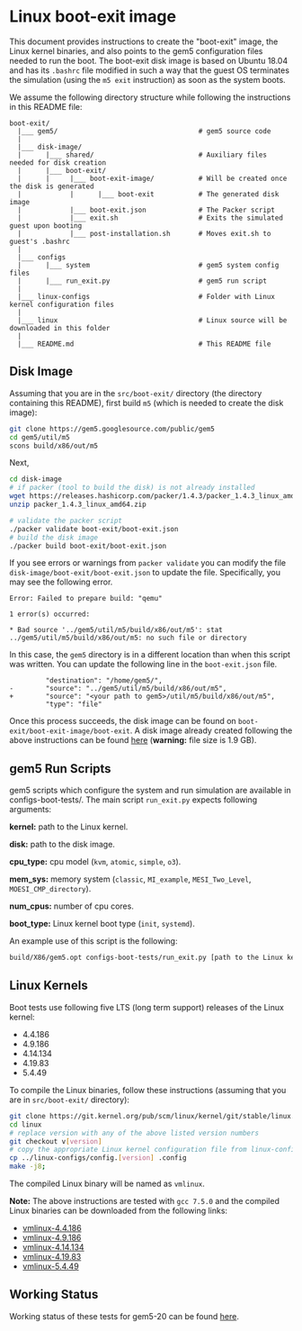 # Linux boot-exit image

This document provides instructions to create the "boot-exit" image, the Linux kernel binaries, and also points to the gem5 configuration files needed to run the boot.
The boot-exit disk image is based on Ubuntu 18.04 and has its `.bashrc` file modified in such a way that the guest OS terminates the simulation (using the `m5 exit` instruction) as soon as the system boots.

We assume the following directory structure while following the instructions in this README file:

```
boot-exit/
  |___ gem5/                                   # gem5 source code
  |
  |___ disk-image/
  |      |___ shared/                          # Auxiliary files needed for disk creation
  |      |___ boot-exit/
  |      |     |___ boot-exit-image/           # Will be created once the disk is generated
  |            |      |___ boot-exit           # The generated disk image
  |            |___ boot-exit.json             # The Packer script
  |            |___ exit.sh                    # Exits the simulated guest upon booting
  |            |___ post-installation.sh       # Moves exit.sh to guest's .bashrc
  |
  |___ configs
  |      |___ system                           # gem5 system config files
  |      |___ run_exit.py                      # gem5 run script
  |
  |___ linux-configs                           # Folder with Linux kernel configuration files
  |
  |___ linux                                   # Linux source will be downloaded in this folder
  |
  |___ README.md                               # This README file
```


## Disk Image

Assuming that you are in the `src/boot-exit/` directory (the directory containing this README), first build `m5` (which is needed to create the disk image):

```sh
git clone https://gem5.googlesource.com/public/gem5
cd gem5/util/m5
scons build/x86/out/m5
```

Next,

```sh
cd disk-image
# if packer (tool to build the disk) is not already installed
wget https://releases.hashicorp.com/packer/1.4.3/packer_1.4.3_linux_amd64.zip
unzip packer_1.4.3_linux_amd64.zip

# validate the packer script
./packer validate boot-exit/boot-exit.json
# build the disk image
./packer build boot-exit/boot-exit.json
```

If you see errors or warnings from `packer validate` you can modify the file `disk-image/boot-exit/boot-exit.json` to update the file.
Specifically, you may see the following error.

```
Error: Failed to prepare build: "qemu"

1 error(s) occurred:

* Bad source '../gem5/util/m5/build/x86/out/m5': stat
../gem5/util/m5/build/x86/out/m5: no such file or directory
```

In this case, the `gem5` directory is in a different location than when this script was written.
You can update the following line in the `boot-exit.json` file.

```
         "destination": "/home/gem5/",
-        "source": "../gem5/util/m5/build/x86/out/m5",
+        "source": "<your path to gem5>/util/m5/build/x86/out/m5",
         "type": "file"
```

Once this process succeeds, the disk image can be found on `boot-exit/boot-exit-image/boot-exit`.
A disk image already created following the above instructions can be found [here](http://dist.gem5.org/images/x86/ubuntu-18-04/boot-exit) (**warning:** file size is 1.9 GB).


## gem5 Run Scripts

gem5 scripts which configure the system and run simulation are available in configs-boot-tests/.
The main script `run_exit.py` expects following arguments:

**kernel:** path to the Linux kernel.

**disk:** path to the disk image.

**cpu_type:** cpu model (`kvm`, `atomic`, `simple`, `o3`).

**mem_sys:** memory system (`classic`, `MI_example`, `MESI_Two_Level`, `MOESI_CMP_directory`).

**num_cpus:** number of cpu cores.

**boot_type:** Linux kernel boot type (`init`, `systemd`).

An example use of this script is the following:

```sh
build/X86/gem5.opt configs-boot-tests/run_exit.py [path to the Linux kernel] [path to the disk image] kvm classic 4 init
```

## Linux Kernels

Boot tests use following five LTS (long term support) releases of the Linux kernel:

- 4.4.186
- 4.9.186
- 4.14.134
- 4.19.83
- 5.4.49

To compile the Linux binaries, follow these instructions (assuming that you are in `src/boot-exit/` directory):

```sh
git clone https://git.kernel.org/pub/scm/linux/kernel/git/stable/linux.git
cd linux
# replace version with any of the above listed version numbers
git checkout v[version]
# copy the appropriate Linux kernel configuration file from linux-configs/
cp ../linux-configs/config.[version] .config
make -j8;
```

The compiled Linux binary will be named as `vmlinux`.

**Note:** The above instructions are tested with `gcc 7.5.0` and the compiled Linux binaries can be downloaded from the following links:

- [vmlinux-4.4.186](http://dist.gem5.org/kernels/x86/static/vmlinux-4.4.186)
- [vmlinux-4.9.186](http://dist.gem5.org/kernels/x86/static/vmlinux-4.9.186)
- [vmlinux-4.14.134](http://dist.gem5.org/kernels/x86/static/vmlinux-4.14.134)
- [vmlinux-4.19.83](http://dist.gem5.org/kernels/x86/static/vmlinux-4.19.83)
- [vmlinux-5.4.49](http://dist.gem5.org/kernels/x86/static/vmlinux-5.4.49)

## Working Status

Working status of these tests for gem5-20 can be found [here](https://www.gem5.org/documentation/benchmark_status/).
